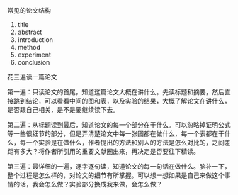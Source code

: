常见的论文结构

1. title
2. abstract
3. introduction
4. method
5. experiment
6. conclusion

花三遍读一篇论文

第一遍：只读论文的首尾，知道这篇论文大概在讲什么。先读标题和摘要，然后直接跳到结论，可以看看中间的图和表，以及实验的结果，大概了解论文在讲什么，是否跟自己相关，是不是要继续读下去。

第二遍：从标题读到最后，知道论文的每一个部分在干什么。可以忽略掉证明公式等一些很细节的部分，但是弄清楚论文中每一张图都在做什么，每一个表都在干什么，每一个实验是在做什么，作者提出的方法和别人的方法是怎么对比的，之间差距有多大？将作者所引用的重要文献圈出来，再决定是否要往下精读。

第三遍：最详细的一遍，逐字逐句读，知道论文的每一句话在做什么。脑补一下，整个过程是怎么样的，对论文的细节有所掌握。可以想一想如果是自己来做这个事情的话，我会怎么做？实验部分换成我来做，会怎么做？